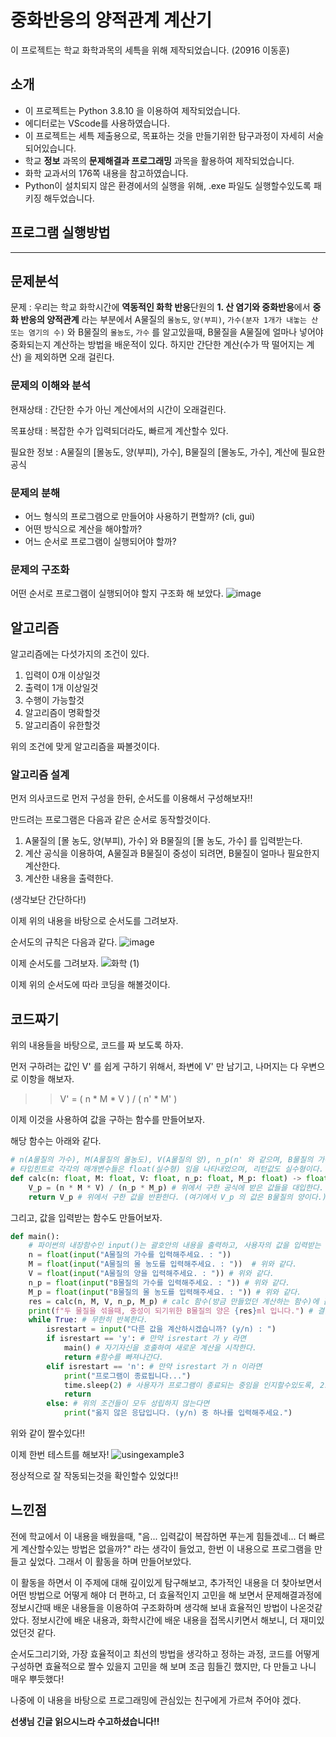 # 중화반응의 양적관계 계산기
이 프로젝트는 학교 화학과목의 세특을 위해 제작되었습니다. (20916 이동훈)

## 소개
+ 이 프로젝트는 Python 3.8.10 을 이용하여 제작되었습니다.
+ 에디터로는 VScode를 사용하였습니다.
+ 이 프로젝트는 세특 제출용으로, 목표하는 것을 만들기위한 탐구과정이 자세히 서술되어있습니다.
+ 학교 **정보** 과목의 **문제해결과 프로그래밍** 과목을 활용하여 제작되었습니다.
+ 화학 교과서의 176쪽 내용을 참고하였습니다.
+ Python이 설치되지 않은 환경에서의 실행을 위해, .exe 파일도 실행할수있도록 패키징 해두었습니다.

## 프로그램 실행방법

-----
## 문제분석
문제 : 우리는 학교 화학시간에 **역동적인 화학 반응**단원의 **1. 산 염기와 중화반응**에서 **중화 반응의 양적관계** 라는 부분에서 A물질의 `몰농도`, `양(부피)`, `가수(분자 1개가 내놓는 산 또는 염기의 수)` 와 B물질의 `몰농도`, `가수` 를 알고있을때, B물질을 A물질에 얼마나 넣어야 중화되는지 계산하는 방법을 배운적이 있다. 하지만 간단한 계산(수가 딱 떨어지는 계산) 을 제외하면 오래 걸린다.

### 문제의 이해와 분석
현재상태 : 간단한 수가 아닌 계산에서의 시간이 오래걸린다.

목표상태 : 복잡한 수가 입력되더라도, 빠르게 계산할수 있다.

필요한 정보 : A물질의 [몰농도, 양(부피), 가수], B물질의 [몰농도, 가수], 계산에 필요한 공식

### 문제의 분해
+ 어느 형식의 프로그램으로 만들어야 사용하기 편할까? (cli, gui)
+ 어떤 방식으로 계산을 해야할까?
+ 어느 순서로 프로그램이 실행되어야 할까?

### 문제의 구조화
어떤 순서로 프로그램이 실행되어야 할지 구조화 해 보았다.
![image](https://user-images.githubusercontent.com/77449586/126068677-c40baa46-ab26-430c-8ce2-7cba33b60390.png)

## 알고리즘
알고리즘에는 다섯가지의 조건이 있다.
1. 입력이 0개 이상일것
2. 출력이 1개 이상일것
3. 수행이 가능할것
4. 알고리즘이 명확할것
5. 알고리즘이 유한할것

위의 조건에 맞게 알고리즘을 짜볼것이다.

### 알고리즘 설계
먼저 의사코드로 먼저 구성을 한뒤, 순서도를 이용해서 구성해보자!!

만드려는 프로그램은 다음과 같은 순서로 동작할것이다.
1. A물질의 [몰 농도, 양(부피), 가수] 와 B물질의 [몰 농도, 가수] 를 입력받는다.
2. 계산 공식을 이용하여, A물질과 B물질이 중성이 되려면, B물질이 얼마나 필요한지 계산한다.
3. 계산한 내용을 출력한다.

(생각보단 간단하다!)

이제 위의 내용을 바탕으로 순서도를 그려보자.

순서도의 규칙은 다음과 같다.
![image](https://user-images.githubusercontent.com/77449586/126069109-e222bbe5-a6f3-4c88-8b39-c3c04e4e9fbe.png)

이제 순서도를 그려보자. 
![화학 (1)](https://user-images.githubusercontent.com/77449586/126070468-80a81f5a-796a-43b2-8d06-21d5cb05ac94.png)

이제 위의 순서도에 따라 코딩을 해볼것이다.

## 코드짜기
위의 내용들을 바탕으로, 코드를 짜 보도록 하자.

먼저 구하려는 값인 V' 를 쉽게 구하기 위해서, 좌변에 V' 만 남기고, 나머지는 다 우변으로 이항을 해보자.

>> V' = ( n * M * V ) / ( n' * M' )

이제 이것을 사용하여 값을 구하는 함수를 만들어보자.

해당 함수는 아래와 같다.
```python
# n(A물질의 가수), M(A물질의 몰농도), V(A물질의 양), n_p(n' 와 같으며, B물질의 가수), M_P(M'과 같으며, B물질의 몰농도) 를 인자로 받는 calc 라는 이름의 함수를 정의한다.
# 타입힌트로 각각의 매개변수들은 float(실수형) 임을 나타내었으며, 리턴값도 실수형이다.
def calc(n: float, M: float, V: float, n_p: float, M_p: float) -> float:
    V_p = (n * M * V) / (n_p * M_p) # 위에서 구한 공식에 받은 값들을 대입한다. 파이썬에서 '*' 는 곱하기, `/` 는 나누기를 뜻한다. (더하기 빼기는 같다.)
    return V_p # 위에서 구한 값을 반환한다. (여기에서 V_p 의 값은 B물질의 양이다.)
```

그리고, 값을 입력받는 함수도 만들어보자.
```python
def main():
    # 파이썬의 내장함수인 input()는 괄호안의 내용을 출력하고, 사용자의 값을 입력받는 함수이다. 이를 이용하여 값을 입력받는다.
    n = float(input("A물질의 가수를 입력해주세요. : "))
    M = float(input("A물질의 몰 농도를 입력해주세요. : "))  # 위와 같다.
    V = float(input("A물질의 양을 입력해주세요. : ")) # 위와 같다.
    n_p = float(input("B물질의 가수를 입력해주세요. : ")) # 위와 같다.
    M_p = float(input("B물질의 몰 농도를 입력해주세요. : ")) # 위와 같다.
    res = calc(n, M, V, n_p, M_p) # calc 함수(방금 만들었던 계산하는 함수)에 값들을 입력하고, 결괏값을 res에 담는다.
    print(f"두 물질을 섞을때, 중성이 되기위한 B물질의 양은 {res}ml 입니다.") # 결괏값을 출력한다. 파이썬의 기본함수인 print() 는 괄호안의 내용을 출력한다.
    while True: # 무한히 반복한다.
        isrestart = input("다른 값을 계산하시겠습니까? (y/n) : ") 
        if isrestart == 'y': # 만약 isrestart 가 y 라면
            main() # 자기자신을 호출하여 새로운 계산을 시작한다.
            return #함수를 빠져나간다.
        elif isrestart == 'n': # 만약 isrestart 가 n 이라면
            print("프로그램이 종료됩니다...")
            time.sleep(2) # 사용자가 프로그램이 종료되는 중임을 인지할수있도록, 2초간 기다린다.
            return
        else: # 위의 조건들이 모두 성립하지 않는다면
            print("옳지 않은 응답입니다. (y/n) 중 하나를 입력해주세요.")
```

위와 같이 짤수있다!!

이제 한번 테스트를 해보자!
![usingexample3](https://user-images.githubusercontent.com/77449586/126071743-01a3742c-5174-48f3-9505-c46eab108bcf.gif)

정상적으로 잘 작동되는것을 확인할수 있었다!!

## 느낀점
전에 학교에서 이 내용을 배웠을때, "음... 입력값이 복잡하면 푸는게 힘들겠네... 더 빠르게 계산할수있는 방법은 없을까?" 라는 생각이 들었고, 한번 이 내용으로 프로그램을 만들고 싶었다. 그래서 이 활동을 하며 만들어보았다.

이 활동을 하면서 이 주제에 대해 깊이있게 탐구해보고, 추가적인 내용을 더 찾아보면서 어떤 방법으로 어떻게 해야 더 편하고, 더 효율적인지 고민을 해 보면서 문제해결과정에 정보시간때 배운 내용들을 이용하여 구조화하며 생각해 보내 효율적인 방법이 나온것같았다. 정보시간에 배운 내용과, 화학시간에 배운 내용을 접목시키면서 해보니, 더 재미있었던것 같다.

순서도그리기와, 가장 효율적이고 최선의 방법을 생각하고 정하는 과정, 코드를 어떻게 구성하면 효율적으로 짤수 있을지 고민을 해 보며 조금 힘들긴 했지만, 다 만들고 나니 매우 뿌듯했다!

나중에 이 내용을 바탕으로 프로그래밍에 관심있는 친구에게 가르쳐 주어야 겠다.

**선생님 긴글 읽으시느라 수고하셨습니다!!**
